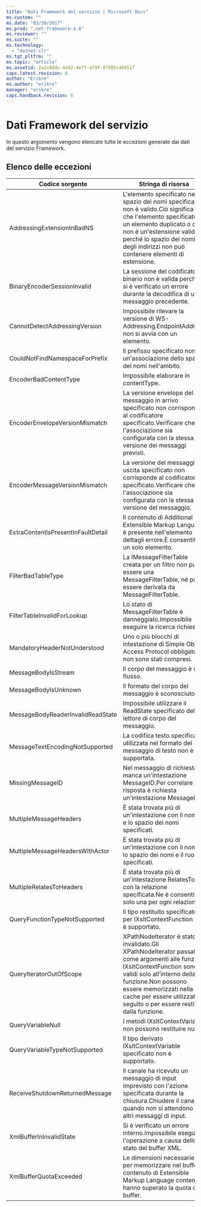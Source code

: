 ```yaml
---
title: "Dati Framework del servizio | Microsoft Docs"
ms.custom: ""
ms.date: "03/30/2017"
ms.prod: ".net-framework-4.6"
ms.reviewer: ""
ms.suite: ""
ms.technology: 
  - "dotnet-clr"
ms.tgt_pltfrm: ""
ms.topic: "article"
ms.assetid: 2a2c8ddc-4e82-4e7f-a79f-97085c469517
caps.latest.revision: 6
author: "Erikre"
ms.author: "erikre"
manager: "erikre"
caps.handback.revision: 6
---
```

# Dati Framework del servizio
In questo argomento vengono elencate tutte le eccezioni generate dai dati del servizio Framework.  
  
## Elenco delle eccezioni  
  
|Codice sorgente|Stringa di risorsa|  
|---------------------|------------------------|  
|AddressingExtensionInBadNS|L'elemento specificato nello spazio dei nomi specificato non è valido.Ciò significa che l'elemento specificato è un elemento duplicato o che non è un'estensione valida perché lo spazio dei nomi degli indirizzi non può contenere elementi di estensione.|  
|BinaryEncoderSessionInvalid|La sessione del codificatore binario non è valida perché si è verificato un errore durante la decodifica di un messaggio precedente.|  
|CannotDetectAddressingVersion|Impossibile rilevare la versione di WS\-Addressing.EndpointAddress non si avvia con un elemento.|  
|CouldNotFindNamespaceForPrefix|Il prefisso specificato non ha un'associazione dello spazio dei nomi nell'ambito.|  
|EncoderBadContentType|Impossibile elaborare in contentType.|  
|EncoderEnvelopeVersionMismatch|La versione envelope del messaggio in arrivo specificato non corrisponde al codificatore specificato.Verificare che l'associazione sia configurata con la stessa versione dei messaggi previsti.|  
|EncoderMessageVersionMismatch|La versione del messaggio in uscita specificato non corrisponde al codificatore specificato.Verificare che l'associazione sia configurata con la stessa versione del messaggio.|  
|ExtraContentIsPresentInFaultDetail|Il contenuto di Additional Extensible Markup Language è presente nell'elemento dettagli errore.È consentito un solo elemento.|  
|FilterBadTableType|La IMessageFilterTable creata per un filtro non può essere una MessageFilterTable, né può essere derivata da MessageFilterTable.|  
|FilterTableInvalidForLookup|Lo stato di MessageFilterTable è danneggiato.Impossibile eseguire la ricerca richiesta.|  
|MandatoryHeaderNotUnderstood|Uno o più blocchi di intestazione di Simple Object Access Protocol obbligatori non sono stati compresi.|  
|MessageBodyIsStream|Il corpo del messaggio è un flusso.|  
|MessageBodyIsUnknown|Il formato del corpo del messaggio è sconosciuto.|  
|MessageBodyReaderInvalidReadState|Impossibile utilizzare il ReadState specificato del lettore di corpo del messaggio.|  
|MessageTextEncodingNotSupported|La codifica testo specificata utilizzata nel formato del messaggio di testo non è supportata.|  
|MissingMessageID|Nel messaggio di richiesta manca un'intestazione MessageID.Per correlare una risposta è richiesta un'intestazione MessageID.|  
|MultipleMessageHeaders|È stata trovata più di un'intestazione con il nome e lo spazio dei nomi specificati.|  
|MultipleMessageHeadersWithActor|È stata trovata più di un'intestazione con il nome, lo spazio dei nomi e il ruolo specificati.|  
|MultipleRelatesToHeaders|È stata trovata più di un'intestazione RelatesTo con la relazione specificata.Ne è consentita solo una per ogni relazione.|  
|QueryFunctionTypeNotSupported|Il tipo restituito specificato per IXsltContextFunction non è supportato.|  
|QueryIteratorOutOfScope|XPathNodeIterator è stato invalidato.Gli XPathNodeIterator passati come argomenti alle funzioni IXsltContextFunction sono validi solo all'interno della funzione.Non possono essere memorizzati nella cache per essere utilizzati in seguito o per essere restituiti dalla funzione.|  
|QueryVariableNull|I metodi IXsltContextVariable non possono restituire null.|  
|QueryVariableTypeNotSupported|Il tipo derivato IXsltContextVariable specificato non è supportato.|  
|ReceiveShutdownReturnedMessage|Il canale ha ricevuto un messaggio di input imprevisto con l'azione specificata durante la chiusura.Chiudere il canale quando non si attendono altri messaggi di input.|  
|XmlBufferInInvalidState|Si è verificato un errore interno.Impossibile eseguire l'operazione a causa dello stato del buffer XML.|  
|XmlBufferQuotaExceeded|Le dimensioni necessarie per memorizzare nel buffer il contenuto di Extensible Markup Language content hanno superato la quota di buffer.|